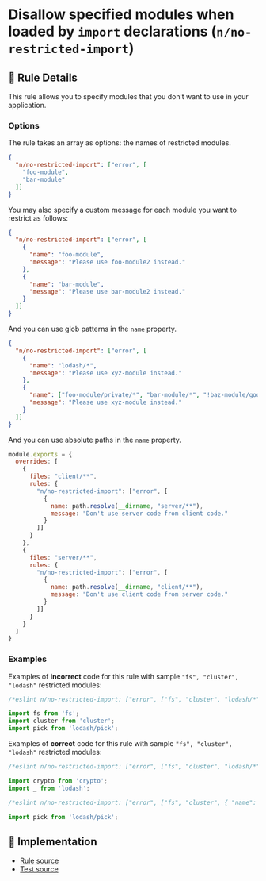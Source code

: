 # Disallow specified modules when loaded by `import` declarations (`n/no-restricted-import`)

<!-- end auto-generated rule header -->

## 📖 Rule Details

This rule allows you to specify modules that you don’t want to use in your application.

### Options

The rule takes an array as options: the names of restricted modules.

```json
{
  "n/no-restricted-import": ["error", [
    "foo-module",
    "bar-module"
  ]]
}
```

You may also specify a custom message for each module you want to restrict as follows:

```json
{
  "n/no-restricted-import": ["error", [
    {
      "name": "foo-module",
      "message": "Please use foo-module2 instead."
    },
    {
      "name": "bar-module",
      "message": "Please use bar-module2 instead."
    }
  ]]
}
```

And you can use glob patterns in the `name` property.

```json
{
  "n/no-restricted-import": ["error", [
    {
      "name": "lodash/*",
      "message": "Please use xyz-module instead."
    },
    {
      "name": ["foo-module/private/*", "bar-module/*", "!baz-module/good"],
      "message": "Please use xyz-module instead."
    }
  ]]
}
```

And you can use absolute paths in the `name` property.

```js
module.exports = {
  overrides: [
    {
      files: "client/**",
      rules: {
        "n/no-restricted-import": ["error", [
          {
            name: path.resolve(__dirname, "server/**"),
            message: "Don't use server code from client code."
          }
        ]]
      }
    },
    {
      files: "server/**",
      rules: {
        "n/no-restricted-import": ["error", [
          {
            name: path.resolve(__dirname, "client/**"),
            message: "Don't use client code from server code."
          }
        ]]
      }
    }
  ]
}
```

### Examples

Examples of **incorrect** code for this rule with sample `"fs", "cluster", "lodash"` restricted modules:

```js
/*eslint n/no-restricted-import: ["error", ["fs", "cluster", "lodash/*"]]*/

import fs from 'fs';
import cluster from 'cluster';
import pick from 'lodash/pick';
```

Examples of **correct** code for this rule with sample `"fs", "cluster", "lodash"` restricted modules:

```js
/*eslint n/no-restricted-import: ["error", ["fs", "cluster", "lodash/*"]]*/

import crypto from 'crypto';
import _ from 'lodash';
```

```js
/*eslint n/no-restricted-import: ["error", ["fs", "cluster", { "name": ["lodash/*", "!lodash/pick"] }]]*/

import pick from 'lodash/pick';
```

## 🔎 Implementation

- [Rule source](../../lib/rules/no-restricted-import.js)
- [Test source](../../tests/lib/rules/no-restricted-import.js)
